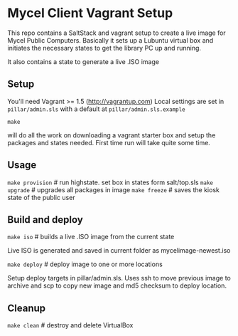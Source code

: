 # Mycel Client Vagrant Setup

This repo contains a SaltStack and vagrant setup to create a live image for Mycel Public Computers.
Basically it sets up a Lubuntu virtual box and initiates the necessary states to get the library PC
up and running.

It also contains a state to generate a live .ISO image

## Setup

You'll need Vagrant >= 1.5 (http://vagrantup.com)
Local settings are set in `pillar/admin.sls` with a default at `pillar/admin.sls.example`

    make

will do all the work on downloading a vagrant starter box and setup the packages and states needed.
First time run will take quite some time.

## Usage

`make provision`   # run highstate. set box in states form salt/top.sls
`make upgrade`     # upgrades all packages in image
`make freeze`      # saves the kiosk state of the public user

## Build and deploy

`make iso`         # builds a live .ISO image from the current state 

Live ISO is generated and saved in current folder as mycelimage-newest.iso

`make deploy`      # deploy image to one or more locations

Setup deploy targets in pillar/admin.sls. Uses ssh to move previous image to archive and 
scp to copy new image and md5 checksum to deploy location.

## Cleanup
`make clean`       # destroy and delete VirtualBox
